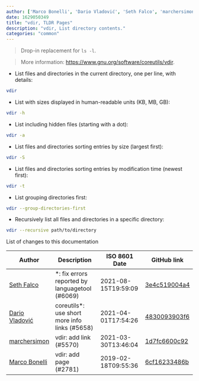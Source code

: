 ```yaml
---
author: ['Marco Bonelli', 'Dario Vladović', 'Seth Falco', 'marchersimon']
date: 1629050349
title: "vdir, TLDR Pages"
description: "vdir, List directory contents."
categories: "common"
---
```

> Drop-in replacement for `ls -l`.

> More information: <https://www.gnu.org/software/coreutils/vdir>.

- List files and directories in the current directory, one per line, with details:

```bash
vdir
```

- List with sizes displayed in human-readable units (KB, MB, GB):

```bash
vdir -h
```

- List including hidden files (starting with a dot):

```bash
vdir -a
```

- List files and directories sorting entries by size (largest first):

```bash
vdir -S
```

- List files and directories sorting entries by modification time (newest first):

```bash
vdir -t
```

- List grouping directories first:

```bash
vdir --group-directories-first
```

- Recursively list all files and directories in a specific directory:

```bash
vdir --recursive path/to/directory
```
List of changes to this documentation


Author | Description | ISO 8601 Date | GitHub link
------|-----|-----|-----
[Seth Falco](mailto:seth@falco.fun) | *: fix errors reported by languagetool (#6069) | 2021-08-15T19:59:09 | [3e4c519004a4](https://github.com/tldr-pages/tldr/commit/3e4c519004a471c861cdc609fd7239ee3355671c)
[Dario Vladović](mailto:d.vladimyr@gmail.com) | coreutils*: use short more info links (#5658) | 2021-04-01T17:54:26 | [4830093903f6](https://github.com/tldr-pages/tldr/commit/4830093903f66ccf3ebbc2ecf477286e45edac59)
[marchersimon](mailto:50295997+marchersimon@users.noreply.github.com) | vdir: add link (#5570) | 2021-03-30T13:46:04 | [1d7fc6600c92](https://github.com/tldr-pages/tldr/commit/1d7fc6600c92b83c37c905231fae83f42da9a0a9)
[Marco Bonelli](mailto:mebeim@users.noreply.github.com) | vdir: add page (#2781) | 2019-02-18T09:55:36 | [6cf16233486b](https://github.com/tldr-pages/tldr/commit/6cf16233486b7d48ecdc384a9c16881645d69fca)

